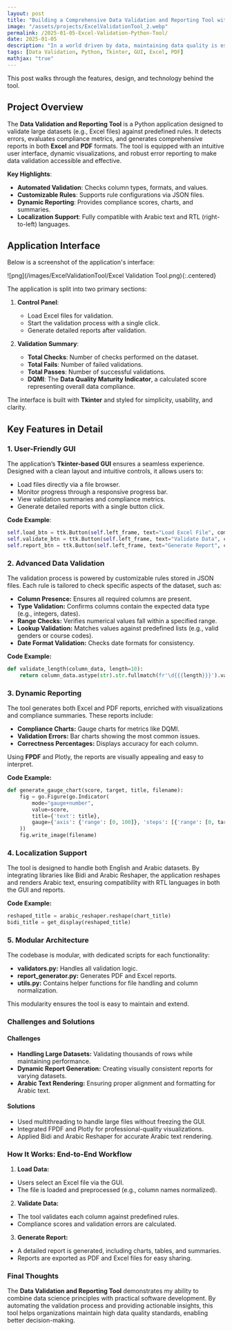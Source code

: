 ```yaml
---
layout: post
title: "Building a Comprehensive Data Validation and Reporting Tool with Python"
image: "/assets/projects/ExcelValidationTool_2.webp"
permalink: /2025-01-05-Excel-Validation-Python-Tool/
date: 2025-01-05
description: "In a world driven by data, maintaining data quality is essential for informed decision-making. Whether it’s analyzing student records, financial data, or operational metrics, inconsistencies in data can lead to incorrect insights. To address these challenges, I developed a **Data Validation and Reporting Tool** that automates quality checks, ensures compliance, and provides clear, actionable insights through detailed reports."
tags: [Data Validation, Python, Tkinter, GUI, Excel, PDF]
mathjax: "true"
---
```


This post walks through the features, design, and technology behind the tool.

## Project Overview

The **Data Validation and Reporting Tool** is a Python application designed to validate large datasets (e.g., Excel files) against predefined rules. It detects errors, evaluates compliance metrics, and generates comprehensive reports in both **Excel** and **PDF** formats. The tool is equipped with an intuitive user interface, dynamic visualizations, and robust error reporting to make data validation accessible and effective.

**Key Highlights**:
- **Automated Validation**: Checks column types, formats, and values.
- **Customizable Rules**: Supports rule configurations via JSON files.
- **Dynamic Reporting**: Provides compliance scores, charts, and summaries.
- **Localization Support**: Fully compatible with Arabic text and RTL (right-to-left) languages.


## Application Interface

Below is a screenshot of the application's interface:

![png](/images/ExcelValidationTool/Excel Validation Tool.png){:.centered}

The application is split into two primary sections:
1. **Control Panel**:
   - Load Excel files for validation.
   - Start the validation process with a single click.
   - Generate detailed reports after validation.

2. **Validation Summary**:
   - **Total Checks**: Number of checks performed on the dataset.
   - **Total Fails**: Number of failed validations.
   - **Total Passes**: Number of successful validations.
   - **DQMI**: The **Data Quality Maturity Indicator**, a calculated score representing overall data compliance.

The interface is built with **Tkinter** and styled for simplicity, usability, and clarity.


## Key Features in Detail

### 1. **User-Friendly GUI**
The application’s **Tkinter-based GUI** ensures a seamless experience. Designed with a clean layout and intuitive controls, it allows users to:
- Load files directly via a file browser.
- Monitor progress through a responsive progress bar.
- View validation summaries and compliance metrics.
- Generate detailed reports with a single button click.

**Code Example**:
```python
self.load_btn = ttk.Button(self.left_frame, text="Load Excel File", command=self.load_excel)
self.validate_btn = ttk.Button(self.left_frame, text="Validate Data", command=self.validate_data, state=tk.DISABLED)
self.report_btn = ttk.Button(self.left_frame, text="Generate Report", command=self.generate_report, state=tk.DISABLED)
```
### 2. **Advanced Data Validation**

The validation process is powered by customizable rules stored in JSON files. Each rule is tailored to check specific aspects of the dataset, such as:

- **Column Presence:** Ensures all required columns are present.
- **Type Validation:** Confirms columns contain the expected data type (e.g., integers, dates).
- **Range Checks:** Verifies numerical values fall within a specified range.
- **Lookup Validation:** Matches values against predefined lists (e.g., valid genders or course codes).
- **Date Format Validation:** Checks date formats for consistency.

**Code Example:**
```python
def validate_length(column_data, length=10):
    return column_data.astype(str).str.fullmatch(fr'\d{{{length}}}').value_counts().get(False, 0)
```
### 3. **Dynamic Reporting**

The tool generates both Excel and PDF reports, enriched with visualizations and compliance summaries. These reports include:

- **Compliance Charts:** Gauge charts for metrics like DQMI.
- **Validation Errors:** Bar charts showing the most common issues.
- **Correctness Percentages:** Displays accuracy for each column.

Using **FPDF** and Plotly, the reports are visually appealing and easy to interpret.

**Code Example:**
```python
def generate_gauge_chart(score, target, title, filename):
    fig = go.Figure(go.Indicator(
        mode="gauge+number",
        value=score,
        title={'text': title},
        gauge={'axis': {'range': [0, 100]}, 'steps': [{'range': [0, target], 'color': "lightgray"}]},
    ))
    fig.write_image(filename)
```
### 4. **Localization Support**

The tool is designed to handle both English and Arabic datasets. By integrating libraries like Bidi and Arabic Reshaper, the application reshapes and renders Arabic text, ensuring compatibility with RTL languages in both the GUI and reports.

**Code Example:**
```python
reshaped_title = arabic_reshaper.reshape(chart_title)
bidi_title = get_display(reshaped_title)
```
### 5. **Modular Architecture**

The codebase is modular, with dedicated scripts for each functionality:

- **validators.py:** Handles all validation logic.
- **report_generator.py:** Generates PDF and Excel reports.
- **utils.py:** Contains helper functions for file handling and column normalization.

This modularity ensures the tool is easy to maintain and extend.

### Challenges and Solutions
#### Challenges

- **Handling Large Datasets:** Validating thousands of rows while maintaining performance.
- **Dynamic Report Generation:** Creating visually consistent reports for varying datasets.
- **Arabic Text Rendering:** Ensuring proper alignment and formatting for Arabic text.

#### Solutions

- Used multithreading to handle large files without freezing the GUI.
- Integrated FPDF and Plotly for professional-quality visualizations.
- Applied Bidi and Arabic Reshaper for accurate Arabic text rendering.

### How It Works: End-to-End Workflow

1. **Load Data:**
- Users select an Excel file via the GUI.
- The file is loaded and preprocessed (e.g., column names normalized).

2. **Validate Data:**
- The tool validates each column against predefined rules.
- Compliance scores and validation errors are calculated.

3. **Generate Report:**
- A detailed report is generated, including charts, tables, and summaries.
- Reports are exported as PDF and Excel files for easy sharing.

### Final Thoughts

The **Data Validation and Reporting Tool** demonstrates my ability to combine data science principles with practical software development. By automating the validation process and providing actionable insights, this tool helps organizations maintain high data quality standards, enabling better decision-making.
